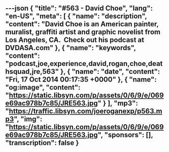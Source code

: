 ---json
{
  "title": "#563 - David Choe",
  "lang": "en-US",
  "meta": [
    {
      "name": "description",
      "content": "David Choe is an American painter, muralist, graffiti artist and graphic novelist from Los Angeles, CA.  Check out his podcast at DVDASA.com"
    },
    {
      "name": "keywords",
      "content": "podcast,joe,experience,david,rogan,choe,deathsquad,jre,563"
    },
    {
      "name": "date",
      "content": "Fri, 17 Oct 2014 00:17:35 +0000"
    },
    {
      "name": "og:image",
      "content": "https://static.libsyn.com/p/assets/0/6/9/e/069e69ac978b7c85/JRE563.jpg"
    }
  ],
  "mp3": "https://traffic.libsyn.com/joeroganexp/p563.mp3",
  "img": "https://static.libsyn.com/p/assets/0/6/9/e/069e69ac978b7c85/JRE563.jpg",
  "sponsors": [],
  "transcription": false
}
---
<episode-header />

<timemark seconds="0" />

<transcribe-call-to-action />

<episode-footer />